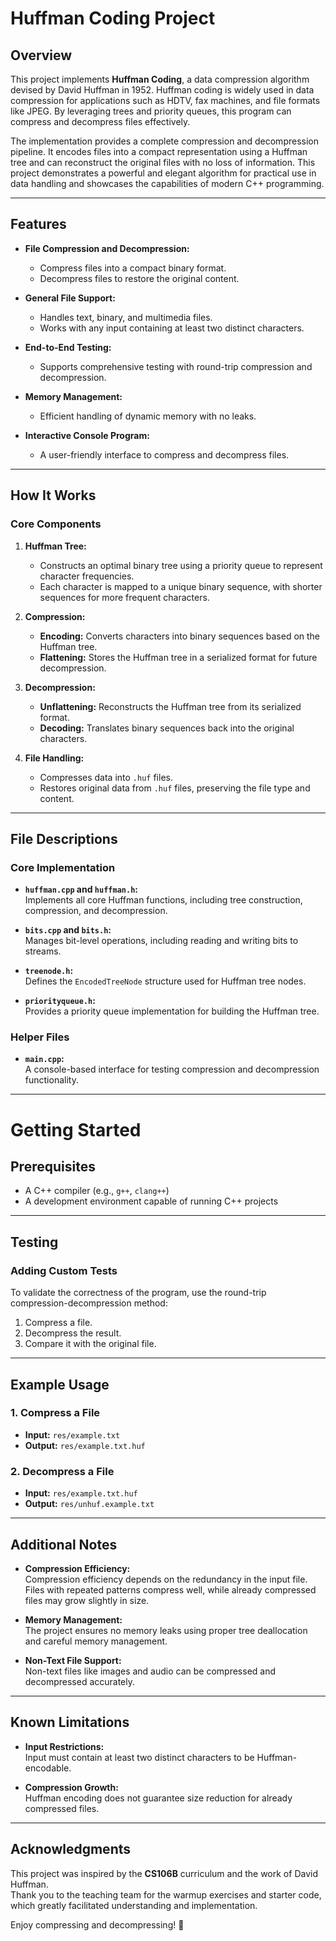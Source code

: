 # Huffman Coding Project  

## Overview  

This project implements **Huffman Coding**, a data compression algorithm devised by David Huffman in 1952. Huffman coding is widely used in data compression for applications such as HDTV, fax machines, and file formats like JPEG. By leveraging trees and priority queues, this program can compress and decompress files effectively.  

The implementation provides a complete compression and decompression pipeline. It encodes files into a compact representation using a Huffman tree and can reconstruct the original files with no loss of information. This project demonstrates a powerful and elegant algorithm for practical use in data handling and showcases the capabilities of modern C++ programming.  

---

## Features  

- **File Compression and Decompression:**  
  - Compress files into a compact binary format.  
  - Decompress files to restore the original content.  

- **General File Support:**  
  - Handles text, binary, and multimedia files.  
  - Works with any input containing at least two distinct characters.  

- **End-to-End Testing:**  
  - Supports comprehensive testing with round-trip compression and decompression.  

- **Memory Management:**  
  - Efficient handling of dynamic memory with no leaks.  

- **Interactive Console Program:**  
  - A user-friendly interface to compress and decompress files.  

---

## How It Works  

### Core Components  

1. **Huffman Tree:**  
   - Constructs an optimal binary tree using a priority queue to represent character frequencies.  
   - Each character is mapped to a unique binary sequence, with shorter sequences for more frequent characters.  

2. **Compression:**  
   - **Encoding:** Converts characters into binary sequences based on the Huffman tree.  
   - **Flattening:** Stores the Huffman tree in a serialized format for future decompression.  

3. **Decompression:**  
   - **Unflattening:** Reconstructs the Huffman tree from its serialized format.  
   - **Decoding:** Translates binary sequences back into the original characters.  

4. **File Handling:**  
   - Compresses data into `.huf` files.  
   - Restores original data from `.huf` files, preserving the file type and content.  

---

## File Descriptions  

### Core Implementation  

- **`huffman.cpp` and `huffman.h`:**  
  Implements all core Huffman functions, including tree construction, compression, and decompression.  

- **`bits.cpp` and `bits.h`:**  
  Manages bit-level operations, including reading and writing bits to streams.  

- **`treenode.h`:**  
  Defines the `EncodedTreeNode` structure used for Huffman tree nodes.  

- **`priorityqueue.h`:**  
  Provides a priority queue implementation for building the Huffman tree.  

### Helper Files  

- **`main.cpp`:**  
  A console-based interface for testing compression and decompression functionality.  

---

# Getting Started  

## Prerequisites  

- A C++ compiler (e.g., `g++`, `clang++`)  
- A development environment capable of running C++ projects  

---

## Testing  

### Adding Custom Tests  

To validate the correctness of the program, use the round-trip compression-decompression method:

1. Compress a file.  
2. Decompress the result.  
3. Compare it with the original file.  

---

## Example Usage  

### 1. Compress a File  

- **Input:** `res/example.txt`  
- **Output:** `res/example.txt.huf`  

### 2. Decompress a File  

- **Input:** `res/example.txt.huf`  
- **Output:** `res/unhuf.example.txt`  

---

## Additional Notes  

- **Compression Efficiency:**  
  Compression efficiency depends on the redundancy in the input file. Files with repeated patterns compress well, while already compressed files may grow slightly in size.  

- **Memory Management:**  
  The project ensures no memory leaks using proper tree deallocation and careful memory management.  

- **Non-Text File Support:**  
  Non-text files like images and audio can be compressed and decompressed accurately.  

---

## Known Limitations  

- **Input Restrictions:**  
  Input must contain at least two distinct characters to be Huffman-encodable.  

- **Compression Growth:**  
  Huffman encoding does not guarantee size reduction for already compressed files.  

---

## Acknowledgments  

This project was inspired by the **CS106B** curriculum and the work of David Huffman.  
Thank you to the teaching team for the warmup exercises and starter code, which greatly facilitated understanding and implementation.  

Enjoy compressing and decompressing! 🎉
